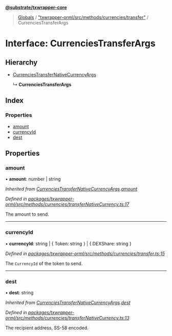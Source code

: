 **[@substrate/txwrapper-core](../README.md)**

> [Globals](../globals.md) / ["txwrapper-orml/src/methods/currencies/transfer"](../modules/_txwrapper_orml_src_methods_currencies_transfer_.md) / CurrenciesTransferArgs

# Interface: CurrenciesTransferArgs

## Hierarchy

* [CurrenciesTransferNativeCurrencyArgs](_txwrapper_orml_src_methods_currencies_transfernativecurrency_.currenciestransfernativecurrencyargs.md)

  ↳ **CurrenciesTransferArgs**

## Index

### Properties

* [amount](_txwrapper_orml_src_methods_currencies_transfer_.currenciestransferargs.md#amount)
* [currencyId](_txwrapper_orml_src_methods_currencies_transfer_.currenciestransferargs.md#currencyid)
* [dest](_txwrapper_orml_src_methods_currencies_transfer_.currenciestransferargs.md#dest)

## Properties

### amount

•  **amount**: number \| string

*Inherited from [CurrenciesTransferNativeCurrencyArgs](_txwrapper_orml_src_methods_currencies_transfernativecurrency_.currenciestransfernativecurrencyargs.md).[amount](_txwrapper_orml_src_methods_currencies_transfernativecurrency_.currenciestransfernativecurrencyargs.md#amount)*

*Defined in [packages/txwrapper-orml/src/methods/currencies/transferNativeCurrency.ts:17](https://github.com/paritytech/txwrapper-core/blob/15c9541/packages/txwrapper-orml/src/methods/currencies/transferNativeCurrency.ts#L17)*

The amount to send.

___

### currencyId

•  **currencyId**: string \| { Token: string  } \| { DEXShare: string  }

*Defined in [packages/txwrapper-orml/src/methods/currencies/transfer.ts:15](https://github.com/paritytech/txwrapper-core/blob/15c9541/packages/txwrapper-orml/src/methods/currencies/transfer.ts#L15)*

The `CurrencyId` of the token to send.

___

### dest

•  **dest**: string

*Inherited from [CurrenciesTransferNativeCurrencyArgs](_txwrapper_orml_src_methods_currencies_transfernativecurrency_.currenciestransfernativecurrencyargs.md).[dest](_txwrapper_orml_src_methods_currencies_transfernativecurrency_.currenciestransfernativecurrencyargs.md#dest)*

*Defined in [packages/txwrapper-orml/src/methods/currencies/transferNativeCurrency.ts:13](https://github.com/paritytech/txwrapper-core/blob/15c9541/packages/txwrapper-orml/src/methods/currencies/transferNativeCurrency.ts#L13)*

The recipient address, SS-58 encoded.
